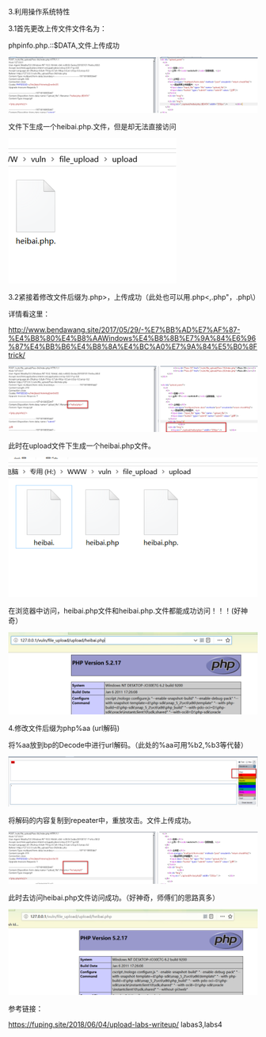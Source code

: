 3.利用操作系统特性

3.1首先更改上传文件文件名为：

phpinfo.php.::$DATA,文件上传成功

![](https://raw.githubusercontent.com/h1iba1/h1iba1.github.io/refs/heads/master/_posts/CTF/ctf/文件上传漏洞/upload_labs靶场/images/76A1913FD983479BBCD4FFA9CA920B1Bclipboard.png)

文件下生成一个heibai.php.文件，但是却无法直接访问

![](https://raw.githubusercontent.com/h1iba1/h1iba1.github.io/refs/heads/master/_posts/CTF/ctf/文件上传漏洞/upload_labs靶场/images/F0C0EFA8703B4352A455DACBC61F597Dclipboard.png)

3.2紧接着修改文件后缀为.php>，上传成功（此处也可以用.php<,.php"，.php\）

详情看这里：

http://www.bendawang.site/2017/05/29/-%E7%BB%AD%E7%AF%87-%E4%B8%80%E4%B8%AAWindows%E4%B8%8B%E7%9A%84%E6%96%87%E4%BB%B6%E4%B8%8A%E4%BC%A0%E7%9A%84%E5%B0%8Ftrick/

![](https://raw.githubusercontent.com/h1iba1/h1iba1.github.io/refs/heads/master/_posts/CTF/ctf/文件上传漏洞/upload_labs靶场/images/6E4281A423FB43DDADA613AD62F073FAclipboard.png)

此时在upload文件下生成一个heibai.php文件。

![](https://raw.githubusercontent.com/h1iba1/h1iba1.github.io/refs/heads/master/_posts/CTF/ctf/文件上传漏洞/upload_labs靶场/images/13655F531A754681A9A197372F7122A9clipboard.png)

在浏览器中访问，heibai.php文件和heibai.php.文件都能成功访问！！！(好神奇）

![](https://raw.githubusercontent.com/h1iba1/h1iba1.github.io/refs/heads/master/_posts/CTF/ctf/文件上传漏洞/upload_labs靶场/images/79170C84A9E4474788EDB20D0ACDFA97clipboard.png)

4.修改文件后缀为php%aa (url解码)

将%aa放到bp的Decode中进行url解码。（此处的%aa可用%b2,%b3等代替）

![](https://raw.githubusercontent.com/h1iba1/h1iba1.github.io/refs/heads/master/_posts/CTF/ctf/文件上传漏洞/upload_labs靶场/images/C859FAEF3A664A7CA3973F4A247DAF06clipboard.png)

将解码的内容复制到repeater中，重放攻击。文件上传成功。

![](https://raw.githubusercontent.com/h1iba1/h1iba1.github.io/refs/heads/master/_posts/CTF/ctf/文件上传漏洞/upload_labs靶场/images/DC2AE56A2BEB4DEDBCF0A8C4589AC72Dclipboard.png)

此时去访问heibai.php文件访问成功。（好神奇，师傅们的思路真多）

![](https://raw.githubusercontent.com/h1iba1/h1iba1.github.io/refs/heads/master/_posts/CTF/ctf/文件上传漏洞/upload_labs靶场/images/0AC4A3E01DD143A1BED9A91278EB556Fclipboard.png)

参考链接：

https://fuping.site/2018/06/04/upload-labs-writeup/      labas3,labs4
